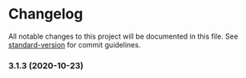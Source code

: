 # Changelog

All notable changes to this project will be documented in this file. See [standard-version](https://github.com/conventional-changelog/standard-version) for commit guidelines.

### 3.1.3 (2020-10-23)
